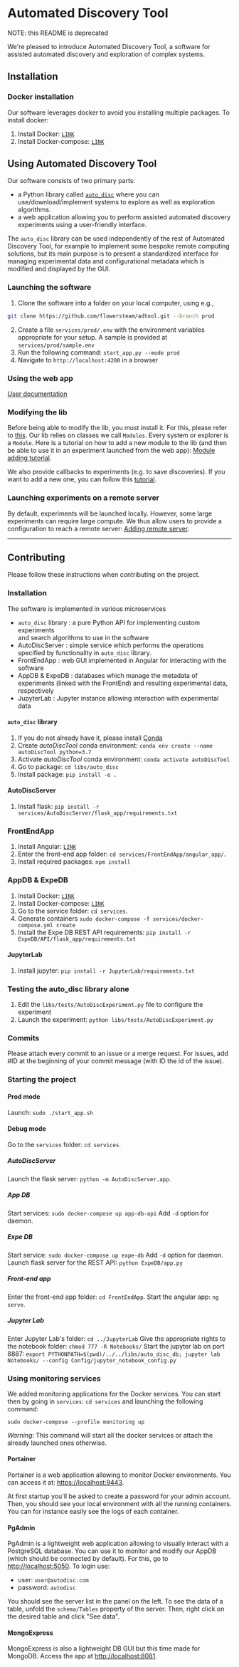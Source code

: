 # Automated Discovery Tool

NOTE: this README is deprecated

We're pleased to introduce Automated Discovery Tool, a software for assisted
automated discovery and exploration of complex systems.

## Installation

### Docker installation

Our software leverages docker to avoid you installing multiple packages. To
install docker:

1. Install Docker: [`LINK`](https://docs.docker.com/engine/install/)
2. Install Docker-compose: [`LINK`](https://docs.docker.com/compose/install/)

## Using Automated Discovery Tool

Our software consists of two primary parts:

- a Python library called [`auto_disc`](libs/auto_disc) where you can
  use/download/implement systems to explore as well as exploration algorithms.
- a web application allowing you to perform assisted automated discovery
  experiments using a user-friendly interface.

The `auto_disc` library can be used independently of the rest of Automated
Discovery Tool, for example to implement some bespoke remote computing
solutions, but its main purpose is to present a standardized interface for
managing experimental data and configurational metadata which is modified and
displayed by the GUI.

### Launching the software

1. Clone the software into a folder on your local computer, using e.g.,

```bash
git clone https://github.com/flowersteam/adtool.git --branch prod
```

2. Create a file `services/prod/.env` with the environment variables appropriate
   for your setup. A sample is provided at `services/prod/sample.env`
3. Run the following command: `start_app.py --mode prod`
4. Navigate to `http://localhost:4200` in a browser

### Using the web app

[User documentation](#user-documentation)

### Modifying the lib

Before being able to modify the lib, you must install it. For this, please refer
to [this](#autodisc-lib). Our lib relies on classes we call `Modules`. Every
system or explorer is a `Module`. Here is a tutorial on how to add a new module
to the lib (and then be able to use it in an experiment launched from the web
app): [Module adding tutorial](#add-a-new-module-to-the-libs).

We also provide callbacks to experiments (e.g. to save discoveries). If you want
to add a new one, you can follow this
[tutorial](#add-a-new-callback-to-the-libs).

### Launching experiments on a remote server

By default, experiments will be launched locally. However, some large
experiments can require large compute. We thus allow users to provide a
configuration to reach a remote server: [Adding remote
server](#add-a-new-remote-server).

---

## Contributing

Please follow these instructions when contributing on the project.

### Installation

The software is implemented in various microservices

- `auto_disc` library : a pure Python API for implementing custom experiments \
  and search algorithms to use in the software
- AutoDiscServer : simple service which performs the operations specified by
  functionality in `auto_disc` library.
- FrontEndApp : web GUI implemented in Angular for interacting with the software
- AppDB & ExpeDB : databases which manage the metadata of experiments (linked
  with the FrontEnd) and resulting experimental data, respectively
- JupyterLab : Jupyter instance allowing interaction with experimental data

#### `auto_disc` library

1. If you do not already have it, please install
   [Conda](https://www.anaconda.com/)
2. Create _autoDiscTool_ conda environment: `conda env create --name
autoDiscTool python=3.7 `
3. Activate _autoDiscTool_ conda environment: `conda activate autoDiscTool`
4. Go to package: `cd libs/auto_disc`
5. Install package: `pip install -e .`

#### AutoDiscServer

1. Install flask: `pip install -r
services/AutoDiscServer/flask_app/requirements.txt`

### FrontEndApp

1. Install Angular: [`LINK`](https://angular.io/guide/setup-local)
2. Enter the front-end app folder: `cd services/FrontEndApp/angular_app/`.
3. Install required packages: `npm install`

### AppDB & ExpeDB

1. Install Docker: [`LINK`](https://docs.docker.com/engine/install/)
2. Install Docker-compose: [`LINK`](https://docs.docker.com/compose/install/)
3. Go to the service folder: `cd services`.
4. Generate containers `sudo docker-compose -f services/docker-compose.yml
create`
5. Install the Expe DB REST API requirements: `pip install -r
ExpeDB/API/flask_app/requirements.txt`

#### JupyterLab

1. Install jupyter: `pip install -r JupyterLab/requirements.txt`

### Testing the auto_disc library alone

1. Edit the `libs/tests/AutoDiscExperiment.py` file to configure the experiment
2. Launch the experiment: `python libs/tests/AutoDiscExperiment.py`

### Commits

Please attach every commit to an issue or a merge request. For issues, add #ID
at the beginning of your commit message (with ID the id of the issue).

### Starting the project

#### Prod mode

Launch: `sudo ./start_app.sh`

#### Debug mode

Go to the `services` folder: `cd services`.

##### AutoDiscServer

Launch the flask server: `python -m AutoDiscServer.app`.

##### App DB

Start services: `sudo docker-compose up app-db-api` Add `-d` option for daemon.

##### Expe DB

Start service: `sudo docker-compose up expe-db` Add `-d` option for daemon.
Launch flask server for the REST API: `python ExpeDB/app.py`

##### Front-end app

Enter the front-end app folder: `cd FrontEndApp`. Start the angular app: `ng
serve`.

##### Jupyter Lab

Enter Jupyter Lab's folder: `cd ../JupyterLab` Give the appropriate rights to
the notebook folder: `chmod 777 -R Notebooks/` Start the jupyter lab on port
8887: `export PYTHONPATH=$(pwd)/../../libs/auto_disc_db; jupyter lab Notebooks/
--config Config/jupyter_notebook_config.py`

### Using monitoring services

We added monitoring applications for the Docker services. You can start then by
going in `services`: `cd services` and launching the following command:

```
sudo docker-compose --profile monitoring up
```

_Warning_: This command will start all the docker services or attach the already
launched ones otherwise.

#### Portainer

Portainer is a web application allowing to monitor Docker environments. You can
access it at: [https://localhost:9443](https://localhost:9443).

At first startup you'll be asked to create a password for your admin account.
Then, you should see your local environment with all the running containers. You
can for instance easily see the logs of each container.

#### PgAdmin

PgAdmin is a lightweight web application allowing to visually interact with a
PostgreSQL database. You can use it to monitor and modify our AppDB (which
should be connected by default). For this, go to
[http://localhost:5050](http://localhost:5050). To login use:

- user: `user@autodisc.com`
- password: `autodisc`

You should see the server list in the panel on the left. To see the data of a
table, unfold the `schema/Tables` property of the server. Then, right click on
the desired table and click "See data".

#### MongoExpress

MongoExpress is also a lightweight DB GUI but this time made for MongoDB.
Access the app at [http://localhost:8081](http://localhost:8081).
